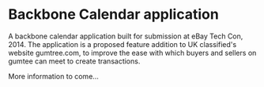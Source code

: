 Backbone Calendar application
============================================

A backbone calendar application built for submission at eBay Tech Con, 2014. The application is a proposed feature addition to UK classified's website gumtree.com, to improve the ease with which buyers and sellers on gumtee can meet to create transactions.

More information to come...

